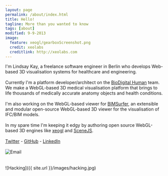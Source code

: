 ```yaml
---
layout: page
permalink: /about/index.html
title: Hello!
tagline: More than you wanted to know
tags: [about]
modified: 9-9-2013
image:
  feature: xeogl/gearboxScreenshot.png
  credit: xeolabs
  creditlink: http://xeolabs.com
---
```


I'm Lindsay Kay, a freelance software engineer in Berlin who develops Web-based 3D visualisation systems for healthcare and engineering.
<br><br>
Currently I'm a platform developer/architect on the [BioDigital Human](http://biodigitalhuman.com) team. We make a WebGL-based
3D medical visualisation platform that brings to life thousands of medically accurate anatomy objects and health conditions.
<br><br>
I'm also working on the WebGL-based viewer for [BIMSurfer](http://bimsurfer.org/), an extensible and
modular open-source WebGL-based 3D viewer for the visualisation of IFC/BIM models.
<br><br>In my spare time I'm keeping it edgy by authoring open source WebGL-based 3D engines like [xeogl](http://xeogl.org) and [SceneJS](http://scenejs.org).
<br><br>
[Twitter](http://twitter.com/xeographics) -  [GitHub](http://github.com/xeolabs) - [LinkedIn](https://www.linkedin.com/in/lindsaystanleykay)
<br><br>
![Email](../images/email.png)
<br><br><br>
![Hacking]({{ site.url }}/images/hacking.jpg)